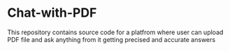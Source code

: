 # Chat-with-PDF
This repository contains source code for a platfrom where user can upload PDF file and ask anything from it getting precised and accurate answers
